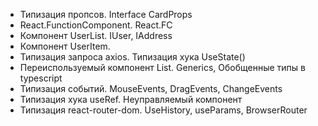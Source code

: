 - Типизация пропсов. Interface CardProps
- React.FunctionComponent. React.FC
- Компонент UserList. IUser, IAddress
- Компонент UserItem. 
- Типизация запроса axios. Типизация хука UseState()
- Переиспользуемый компонент List. Generics, Обобщенные типы в typescript
- Типизация событий. MouseEvents, DragEvents, ChangeEvents
- Типизация хука useRef. Неуправляемый компонент
- Типизация react-router-dom. UseHistory, useParams, BrowserRouter
